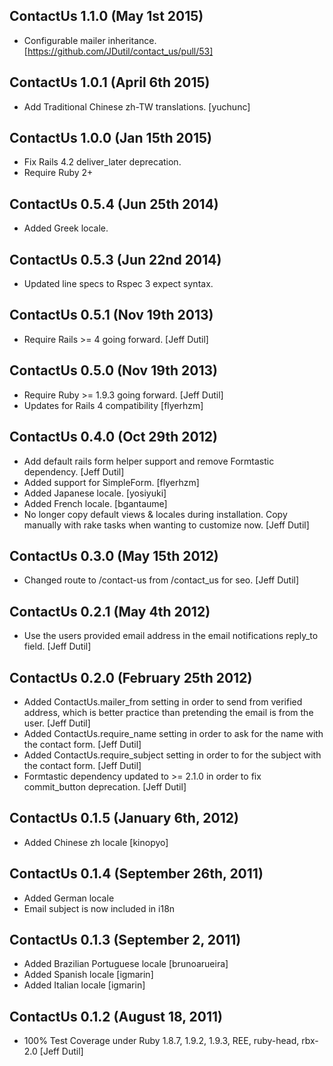 ## ContactUs 1.1.0 (May 1st 2015)

* Configurable mailer inheritance. [https://github.com/JDutil/contact_us/pull/53]

## ContactUs 1.0.1 (April 6th 2015)

* Add Traditional Chinese zh-TW translations. [yuchunc]

## ContactUs 1.0.0 (Jan 15th 2015)

* Fix Rails 4.2 deliver_later deprecation.
* Require Ruby 2+

## ContactUs 0.5.4 (Jun 25th 2014)

* Added Greek locale.

## ContactUs 0.5.3 (Jun 22nd 2014)

* Updated line specs to Rspec 3 expect syntax.

## ContactUs 0.5.1 (Nov 19th 2013)

* Require Rails >= 4 going forward. [Jeff Dutil]

## ContactUs 0.5.0 (Nov 19th 2013)

* Require Ruby >= 1.9.3 going forward. [Jeff Dutil]
* Updates for Rails 4 compatibility [flyerhzm]

## ContactUs 0.4.0 (Oct 29th 2012)

* Add default rails form helper support and remove Formtastic dependency. [Jeff Dutil]
* Added support for SimpleForm. [flyerhzm]
* Added Japanese locale. [yosiyuki]
* Added French locale. [bgantaume]
* No longer copy default views & locales during installation.  Copy manually with rake tasks when wanting to customize now. [Jeff Dutil]

## ContactUs 0.3.0 (May 15th 2012)

* Changed route to /contact-us from /contact_us for seo. [Jeff Dutil]

## ContactUs 0.2.1 (May 4th 2012)

* Use the users provided email address in the email notifications reply_to field. [Jeff Dutil]

## ContactUs 0.2.0 (February 25th 2012)

* Added ContactUs.mailer_from setting in order to send from verified address, which is better practice than pretending the email is from the user. [Jeff Dutil]
* Added ContactUs.require_name setting in order to ask for the name with the contact form. [Jeff Dutil]
* Added ContactUs.require_subject setting in order to for the subject with the contact form. [Jeff Dutil]
* Formtastic dependency updated to >= 2.1.0 in order to fix commit_button deprecation. [Jeff Dutil]

## ContactUs 0.1.5 (January 6th, 2012)

* Added Chinese zh locale [kinopyo]

## ContactUs 0.1.4 (September 26th, 2011)

* Added German locale
* Email subject is now included in i18n

## ContactUs 0.1.3 (September 2, 2011)

* Added Brazilian Portuguese locale [brunoarueira]
* Added Spanish locale [igmarin]
* Added Italian locale [igmarin]

## ContactUs 0.1.2 (August 18, 2011)

* 100% Test Coverage under Ruby 1.8.7, 1.9.2, 1.9.3, REE, ruby-head, rbx-2.0 [Jeff Dutil]

